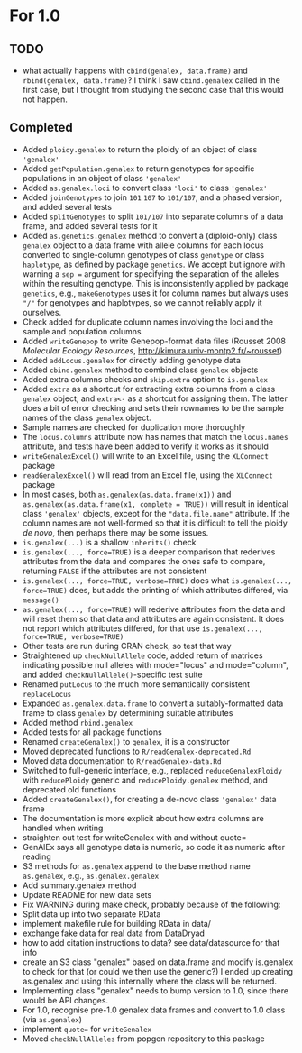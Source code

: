 # For 1.0

TODO
----

- what actually happens with `cbind(genalex, data.frame)` and `rbind(genalex, data.frame)`?  I think I saw `cbind.genalex` called in the first case, but I thought from studying the second case that this would not happen.


Completed
---------

* Added `ploidy.genalex` to return the ploidy of an object of class `'genalex'`
* Added `getPopulation.genalex` to return genotypes for specific populations in an object of class `'genalex'`
* Added `as.genalex.loci` to convert class `'loci'` to class `'genalex'`
* Added `joinGenotypes` to join `101` `107` to `101/107`, and a phased version, and added several tests
* Added `splitGenotypes` to split `101/107` into separate columns of a data frame, and added several tests for it
* Added `as.genetics.genalex` method to convert a (diploid-only) class `genalex` object to a data frame with allele columns for each locus converted to single-column genotypes of class `genotype` or class `haplotype`, as defined by package `genetics`.  We accept but ignore with warning a `sep =` argument for specifying the separation of the alleles within the resulting genotype.  This is inconsistently applied by package `genetics`, e.g., `makeGenotypes` uses it for column names but always uses `"/"` for genotypes and haplotypes, so we cannot reliably apply it ourselves.
* Check added for duplicate column names involving the loci and the sample and population columns
* Added `writeGenepop` to write Genepop-format data files (Rousset 2008 *Molecular Ecology Resources*, <http://kimura.univ-montp2.fr/~rousset>)
* Added `addLocus.genalex` for directly adding genotype data
* Added `cbind.genalex` method to combind class `genalex` objects
* Added extra columns checks and `skip.extra` option to `is.genalex`
* Added `extra` as a shortcut for extracting extra columns from a class `genalex` object, and `extra<-` as a shortcut for assigning them.  The latter does a bit of error checking and sets their rownames to be the sample names of the class `genalex` object.
* Sample names are checked for duplication more thoroughly
* The `locus.columns` attribute now has names that match the `locus.names` attribute, and tests have been added to verify it works as it should
* `writeGenalexExcel()` will write to an Excel file, using the `XLConnect` package
* `readGenalexExcel()` will read from an Excel file, using the `XLConnect` package
* In most cases, both `as.genalex(as.data.frame(x1))` and `as.genalex(as.data.frame(x1, complete = TRUE))` will result in identical class `'genalex'` objects, except for the `"data.file.name"` attribute.  If the column names are not well-formed so that it is difficult to tell the ploidy *de novo*, then perhaps there may be some issues.
* `is.genalex(...)` is a shallow `inherits()` check
* `is.genalex(..., force=TRUE)` is a deeper comparison that rederives attributes from the data and compares the ones safe to compare, returning `FALSE` if the attributes are not consistent
* `is.genalex(..., force=TRUE, verbose=TRUE)` does what `is.genalex(..., force=TRUE)` does, but adds the printing of which attributes differed, via `message()`
* `as.genalex(..., force=TRUE)` will rederive attributes from the data and will reset them so that data and attributes are again consistent.  It does not report which attributes differed, for that use `is.genalex(..., force=TRUE, verbose=TRUE)`
* Other tests are run during CRAN check, so test that way
* Straightened up `checkNullAllele` code, added return of matrices indicating possible null alleles with mode="locus" and mode="column", and added `checkNullAllele()`-specific test suite
* Renamed `putLocus` to the much more semantically consistent `replaceLocus`
* Expanded `as.genalex.data.frame` to convert a suitably-formatted data frame to class `genalex` by determining suitable attributes
* Added method `rbind.genalex`
* Added tests for all package functions
* Renamed `createGenalex()` to `genalex`, it is a constructor
* Moved deprecated functions to `R/readGenalex-deprecated.Rd`
* Moved data documentation to `R/readGenalex-data.Rd`
* Switched to full-generic interface, e.g., replaced `reduceGenalexPloidy` with `reducePloidy` generic and `reducePloidy.genalex` method, and deprecated old functions
* Added `createGenalex()`, for creating a de-novo class `'genalex'` data frame
* The documentation is more explicit about how extra columns are handled when writing
* straighten out test for writeGenalex with and without quote=
* GenAlEx says all genotype data is numeric, so code it as numeric after reading
* S3 methods for `as.genalex` append to the base method name `as.genalex`, e.g., `as.genalex.genalex`
* Add summary.genalex method
* Update README for new data sets
* Fix WARNING during make check, probably because of the following:
* Split data up into two separate RData
* implement makefile rule for building RData in data/
* exchange fake data for real data from DataDryad
* how to add citation instructions to data?  see data/datasource for that info
* create an S3 class "genalex" based on data.frame and modify is.genalex to check for that (or could we then use the generic?)  I ended up creating as.genalex and using this internally where the class will be returned.
* Implementing class "genalex" needs to bump version to 1.0, since there would be API changes.
* For 1.0, recognise pre-1.0 genalex data frames and convert to 1.0 class (via `as.genalex`)
* implement `quote=` for `writeGenalex`
* Moved `checkNullAlleles` from popgen repository to this package

